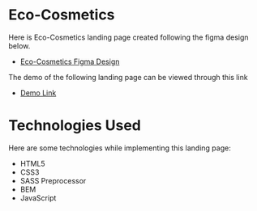# Eco-Cosmetics
 Here is Eco-Cosmetics landing page created following the figma design below.
  - [Eco-Cosmetics Figma Design](https://www.figma.com/file/Fz588JKGuPS2Bk21De4KE5/brand_of_eco-cosmetics-FE-students?node-id=1%3A2)

The demo of the following landing page can be viewed through this link
  - [Demo Link](https://uktam19980416.github.io/Eco--Cosmetics/)

# Technologies Used
Here are some technologies while implementing this landing page:
 - HTML5
 - CSS3
 - SASS Preprocessor
 - BEM 
 - JavaScript
